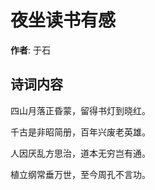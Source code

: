 # 夜坐读书有感

**作者**: 于石

## 诗词内容

四山月落正昏蒙，留得书灯到晓红。

千古是非昭简册，百年兴废老英雄。

人因厌乱方思治，道本无穷岂有通。

植立纲常垂万世，至今周孔不言功。

